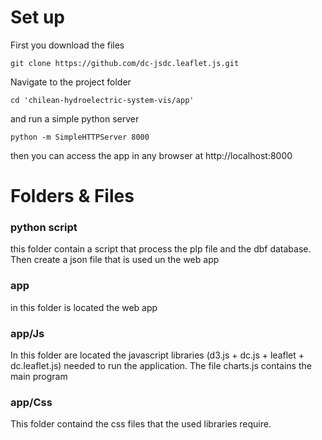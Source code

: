 # Set up

First you download the files
```
git clone https://github.com/dc-jsdc.leaflet.js.git
```

Navigate to the project folder

```
cd 'chilean-hydroelectric-system-vis/app'
```
and run a simple python server

```
python -m SimpleHTTPServer 8000
```

then you can access the app in any browser at  http://localhost:8000

# Folders & Files

### python script
this folder contain a script that process the plp file and the dbf database. Then create a json file that is used un the web app

### app
in this folder is located the web app

### app/Js
In this folder are located the javascript libraries (d3.js + dc.js + leaflet + dc.leaflet.js) needed to run the application. The file charts.js contains the main program

### app/Css
This folder containd the css files that the used libraries require.